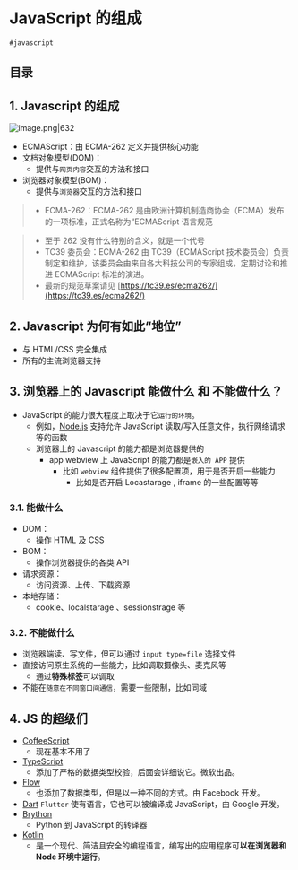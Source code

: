 
# JavaScript 的组成

`#javascript` 


## 目录
<!-- toc -->
 ## 1. Javascript 的组成 

![image.png|632](https://832-1310531898.cos.ap-beijing.myqcloud.com/yuque/a9104fded4d48d2d613eecce29dc3a26.png)

- ECMAScript：由 ECMA-262 定义并提供核心功能
- 文档对象模型(DOM)：
	- 提供与`网页内容`交互的方法和接口
- 浏览器对象模型(BOM)：
	- 提供与`浏览器`交互的方法和接口

> - ECMA-262：ECMA-262 是由欧洲计算机制造商协会（ECMA）发布的一项标准，正式名称为“ECMAScript 语言规范


> - 至于 262 没有什么特别的含义，就是一个代号
> - TC39 委员会：ECMA-262 由 TC39（ECMAScript 技术委员会）负责制定和维护，该委员会由来自各大科技公司的专家组成，定期讨论和推进 ECMAScript 标准的演进。
> - 最新的规范草案请见 [https://tc39.es/ecma262/](https://tc39.es/ecma262/)

## 2. Javascript 为何有如此“地位”

- 与 HTML/CSS 完全集成
- 所有的主流浏览器支持

## 3. 浏览器上的 Javascript 能做什么 和 不能做什么？

- JavaScript 的能力很大程度上取决于它`运行的环境`。
	- 例如，[Node.js](https://wikipedia.org/wiki/Node.js) 支持允许 JavaScript 读取/写入任意文件，执行网络请求等的函数
	- 浏览器上的 Javascript 的能力都是浏览器提供的
		- app webview 上 JavaScript 的能力都是`嵌入的 APP` 提供
			- 比如 `webview` 组件提供了很多配置项，用于是否开启一些能力
				- 比如是否开启 Locastarage , iframe 的一些配置等等

### 3.1. 能做什么

- DOM：
	- 操作 HTML 及 CSS
- BOM：
	- 操作浏览器提供的各类 API
- 请求资源：
	- 访问资源、上传、下载资源
- 本地存储：
	- cookie、localstarage 、sessionstrage 等

### 3.2. 不能做什么

- 浏览器端读、写文件，但可以通过 `input type=file` 选择文件
- 直接访问原生系统的一些能力，比如调取摄像头、麦克风等
	- 通过**特殊标签**可以调取
- 不能在`随意在不同窗口间通信`，需要一些限制，比如同域

## 4. JS 的超级们

- [CoffeeScript](https://coffeescript.org/) 
	- 现在基本不用了
- [TypeScript](https://www.typescriptlang.org/) 
	- 添加了严格的数据类型校验，后面会详细说它。微软出品。
- [Flow](https://flow.org/) 
	- 也添加了数据类型，但是以一种不同的方式。由 Facebook 开发。
- [Dart](https://www.dartlang.org/) `Flutter` 使有语言，它也可以被编译成 JavaScript，由 Google 开发。
- [Brython](https://brython.info/)  
	- Python 到 JavaScript 的转译器
- [Kotlin](https://kotlinlang.org/docs/reference/js-overview.html) 
	- 是一个现代、简洁且安全的编程语言，编写出的应用程序可**以在浏览器和 Node 环境中运行**。
